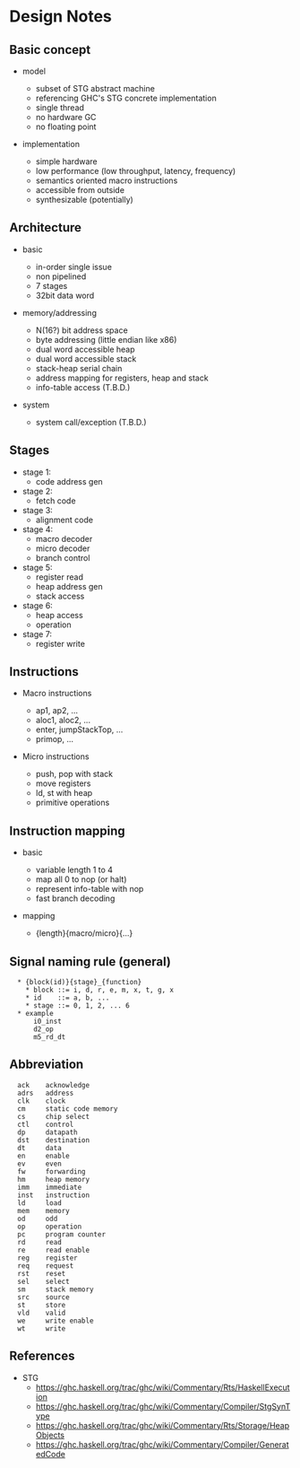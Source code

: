 
Design Notes
============

Basic concept
-------------
  * model
    * subset of STG abstract machine
    * referencing GHC's STG concrete implementation
    * single thread
    * no hardware GC
    * no floating point

  * implementation
    * simple hardware
    * low performance (low throughput, latency, frequency)
    * semantics oriented macro instructions
    * accessible from outside
    * synthesizable (potentially)


Architecture
------------
  * basic
    * in-order single issue
    * non pipelined
    * 7 stages
    * 32bit data word

  * memory/addressing
    * N(16?) bit address space
    * byte addressing (little endian like x86)
    * dual word accessible heap
    * dual word accessible stack
    * stack-heap serial chain
    * address mapping for registers, heap and stack
    * info-table access (T.B.D.)

  * system
    * system call/exception (T.B.D.)


Stages
------
  * stage 1:
    * code address gen
  * stage 2: 
    * fetch code
  * stage 3: 
    * alignment code
  * stage 4: 
    * macro decoder
    * micro decoder
    * branch control
  * stage 5: 
    * register read
    * heap address gen
    * stack access
  * stage 6: 
    * heap access
    * operation
  * stage 7: 
    * register write


Instructions
------------
  * Macro instructions
    * ap1, ap2, ...
    * aloc1, aloc2, ...
    * enter, jumpStackTop, ...
    * primop, ...

  * Micro instructions
    * push, pop with stack
    * move registers
    * ld, st with heap
    * primitive operations


Instruction mapping
-------------------
  * basic
    * variable length 1 to 4
    * map all 0 to nop (or halt)
    * represent info-table with nop
    * fast branch decoding

  * mapping
    * {length}{macro/micro}{...}


Signal naming rule (general)
----------------------------
```
  * {block(id)}{stage}_{function}
    * block ::= i, d, r, e, m, x, t, g, x
    * id    ::= a, b, ...
    * stage ::= 0, 1, 2, ... 6
  * example
      i0_inst
      d2_op
      m5_rd_dt
```


Abbreviation
------------
```
  ack    acknowledge
  adrs   address
  clk    clock
  cm     static code memory
  cs     chip select
  ctl    control
  dp     datapath
  dst    destination
  dt     data
  en     enable
  ev     even
  fw     forwarding
  hm     heap memory
  imm    immediate
  inst   instruction
  ld     load
  mem    memory
  od     odd
  op     operation
  pc     program counter
  rd     read
  re     read enable
  reg    register
  req    request
  rst    reset
  sel    select
  sm     stack memory
  src    source
  st     store
  vld    valid
  we     write enable
  wt     write
```


References
----------
  * STG
    * https://ghc.haskell.org/trac/ghc/wiki/Commentary/Rts/HaskellExecution
    * https://ghc.haskell.org/trac/ghc/wiki/Commentary/Compiler/StgSynType
    * https://ghc.haskell.org/trac/ghc/wiki/Commentary/Rts/Storage/HeapObjects
    * https://ghc.haskell.org/trac/ghc/wiki/Commentary/Compiler/GeneratedCode
